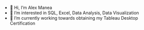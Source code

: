 - 👋 Hi, I’m Alex Manea
- 👀 I’m interested in SQL, Excel, Data Analysis, Data Visualization 
- 🌱 I’m currently working towards obtaining my Tableau Desktop Certification

<!---
alexalex2121/alexalex2121 is a ✨ special ✨ repository because its `README.md` (this file) appears on your GitHub profile.
You can click the Preview link to take a look at your changes.
--->

